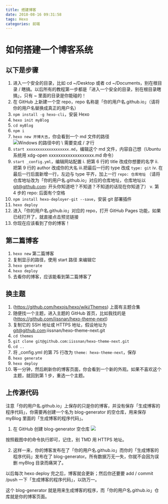 ```yaml
---
title: 搭建博客
date: 2018-08-16 09:31:58
tags: Hexo
categories: 前端
---
```


# 如何搭建一个博客系统

## 以下是步骤

1. 进入一个安全的目录，比如 cd ~/Desktop 或者 cd ~/Documents，别在根目录 / 瞎搞。以后所有的教程第一步都是「进入一个安全的目录，别在根目录瞎搞」，只有 ~ 里面的目录是你能碰的！
2. 在 GitHub 上新建一个空 repo，repo 名称是「你的用户名.github.io」（请将你的用户名替换成真正的用户名）
3. `npm install -g hexo-cli`，安装 Hexo
4. `hexo init myBlog`
5. `cd myBlog`
6. `npm i`
7. `hexo new 开博大吉`，你会看到一个 md 文件的路径
   ![](//video.jirengu.com/FqHIo4pU6kbk3R66KdlMwYJaAbQn "Windows 的路径中的 \ 需要变成 / 才行")
8. `start xxxxxxxxxxxxxxxxxxx.md`，编辑这个 md 文件，内容自己想（Ubuntu 系统用 xdg-open xxxxxxxxxxxxxxxxxxx.md 命令）
9. `start _config.yml`，编辑网站配置
   ⅰ. 把第 6 行的 title 改成你想要的名字
   ⅱ.把第 9 行的 author 改成你的大名
   ⅲ.把最后一行的 type 改成 `type: git`
   ⅳ. 在最后一行后面新增一行，左边与 type 平齐，加上一行 `repo: 仓库地址` （请将仓库地址改为「你的用户名.github.io」对应的仓库地址，仓库地址以 git@github.com: 开头你知道吧？不知道？不知道的话现在你知道了）
   ⅴ. 第 4 步的 repo: 后面有个空格
10. `npm install hexo-deployer-git --save`，安装 git 部署插件
11. `hexo deploy`
12. 进入「你的用户名.github.io」对应的 repo，打开 GitHub Pages 功能，如果已经打开了，就直接点击预览链接
13. 你现在应该看到了你的博客！

## 第二篇博客

1. `hexo new` 第二篇博客
2. 复制显示的路径，使用 start 路径 来编辑它
3. `hexo generate`
4. `hexo deploy`
5. 去看你的博客，应该能看到第二篇博客了

## 换主题

1. (https://github.com/hexojs/hexo/wiki/Themes) 上面有主题合集
2. 随便找一个主题，进入主题的 GitHub 首页，比如我找的是 (https://github.com/iissnan/hexo-theme-next)
3. 复制它的 SSH 地址或 HTTPS 地址，假设地址为 git@github.com:iissnan/hexo-theme-next.git
4. `cd themes`
5. `git clone git@github.com:iissnan/hexo-theme-next.git`
6. `cd ..`
7. 将 \_config.yml 的第 75 行改为 `theme: hexo-theme-next`，保存
8. `hexo generate`
9. `hexo deploy`
10. 等一分钟，然后刷新你的博客页面，你会看到一个新的外观。如果不喜欢这个主题，就回到第 1 步，重选一个主题。

## 上传源代码

注意「你的用户名.github.io」上保存的只是你的博客，并没有保存「生成博客的程序代码」，你需要再创建一个名为 blog-generator 的空仓库，用来保存 myBlog 里面的「生成博客的程序代码」。

1. 在 GitHub 创建 blog-generator 空仓库
   ![](//video.jirengu.com/Fpl8Cw-Pb4FCBdE_OE_N0ftCrtry)

按照截图中的命令执行即可，记住，别 TMD 用 HTTPS 地址。

2. 这样一来，你的博客发布在了「你的用户名.github.io」而你的「生成博客的程序代码」发布在了 blog-generator。所有数据万无一失，你就不会因为误删 myBlog 目录而痛哭了。

以后每次 hexo deploy 完之后，博客就会更新；然后你还要要 add / commit /push 一下「生成博客的程序代码」，以防万一。

这个 blog-generator 就是用来生成博客的程序，而「你的用户名.github.io」仓库就是你的博客页面。
